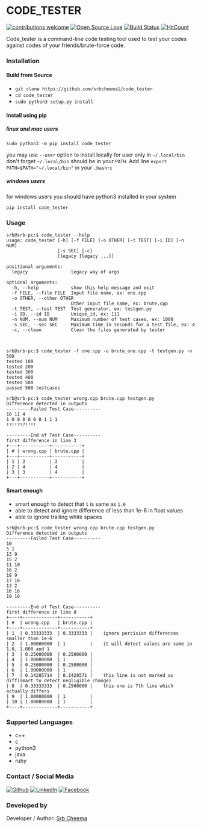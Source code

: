 # CODE_TESTER

[![contributions welcome](https://img.shields.io/badge/contributions-welcome-brightgreen.svg?style=flat)](https://github.ocm/srbcheema1/code_tester/issues)
[![Open Source Love](https://badges.frapsoft.com/os/v1/open-source.png?v=103)](https://github.com/srbcheema1/code_tester)
[![Build Status](https://travis-ci.org/srbcheema1/code_tester.svg?branch=master)](https://travis-ci.org/srbcheema1/code_tester)
[![HitCount](http://hits.dwyl.io/srbcheema1/code_tester.svg)](http://hits.dwyl.io/srbcheema1/code_tester)

Code_tester is a command-line code testing tool used to test your codes against codes of your friends/brute-force code.


### Installation

#### Build from Source

- `git clone https://github.com/srbcheema1/code_tester`
- `cd code_tester`
- `sudo python3 setup.py install`

#### Install using pip

##### linux and mac users
```
sudo python3 -m pip install code_tester
```
you may use `--user` option to install locally for user only in `~/.local/bin`
don't forget `~/.local/bin` should be in your `PATH`. Add line `export PATH=$PATH="~/.local/bin"` in your `.bashrc`

##### windows users
for windows users you should have python3 installed in your system
```
pip install code_tester
```
### Usage

```
srb@srb-pc:$ code_tester --help
usage: code_tester [-h] [-f FILE] [-o OTHER] [-t TEST] [-i ID] [-n NUM]
                   [-s SEC] [-c]
                   [legacy [legacy ...]]

positional arguments:
  legacy                legacy way of args

optional arguments:
  -h, --help            show this help message and exit
  -f FILE, --file FILE  Input file name, ex: one.cpp
  -o OTHER, --other OTHER
                        Other input file name, ex: brute.cpp
  -t TEST, --test TEST  Test generator, ex: testgen.py
  -i ID, --id ID        Unique_id, ex: 111
  -n NUM, --num NUM     Maximum number of test cases, ex: 1000
  -s SEC, --sec SEC     Maximum time in seconds for a test file, ex: 4
  -c, --clean           Clean the files generated by tester



srb@srb-pc:$ code_tester -f one.cpp -o brute_one.cpp -t testgen.py -n 500
tested 100
tested 200
tested 300
tested 400
tested 500
passed 500 testcases

srb@srb-pc:$ code_tester wrong.cpp brute.cpp testgen.py
Difference detected in outputs
---------Failed Test Case----------
10 11 4
1 0 0 0 0 0 0 1 1 1
!?!!?!?!!!!

---------End of Test Case----------
first difference in line 3
+---+-----------+-----------+
| # | wrong.cpp | brute.cpp |
+---+-----------+-----------+
| 1 | 2         | 2         |
| 2 | 4         | 4         |
| 3 | 3         | 4         |
+---+-----------+-----------+

```

#### Smart enough

- smart enough to detect that `1` is same as `1.0`
- able to detect and ignore difference of less than 1e-6 in float values
- able to ignore trailing white spaces

```
srb@srb-pc:$ code_tester wrong.cpp brute.cpp testgen.py
Difference detected in outputs
---------Failed Test Case----------
10
5 1
13 9
15 2
11 10
16 2
18 9
17 16
13 2
16 16
19 16

---------End of Test Case----------
first difference in line 8
+----+-------------+-----------+
| #  | wrong.cpp   | brute.cpp |
+----+-------------+-----------+
| 1  | 0.33333333  | 0.3333333 |    ignore percision differences smaller than 1e-6
| 2  | 1.00000000  | 1         |    it will detect values are same in 1.0, 1.000 and 1
| 3  | 0.25000000  | 0.2500000 |
| 4  | 1.00000000  | 1         |
| 5  | 0.25000000  | 0.2500000 |
| 6  | 1.00000000  | 1         |
| 7  | 0.14285714  | 0.1428571 |    this line is not marked as diff(smart to detect negligible change)
| 8  | 0.33333333  | 0.2500000 |    this one is 7th line which actually differs
| 9  | 1.00000000  | 1         |
| 10 | 1.00000000  | 1         |
+----+-------------+-----------+

```

### Supported Languages

- c++
- c
- python3
- java
- ruby


### Contact / Social Media

[![Github](https://raw.githubusercontent.com/srbcheema1/CheemaFy/master/myPlugins/extra_things/png_images/social/github.png)](https://github.com/srbcheema1/)
[![LinkedIn](https://raw.githubusercontent.com/srbcheema1/CheemaFy/master/myPlugins/extra_things/png_images/social/linkedin-48x48.png)](https://www.linkedin.com/in/srbcheema1/)
[![Facebook](https://raw.githubusercontent.com/srbcheema1/CheemaFy/master/myPlugins/extra_things/png_images/social/fb.png)](https://www.facebook.com/srbcheema/)


### Developed by

Developer / Author: [Srb Cheema](https://github.com/srbcheema1/)
